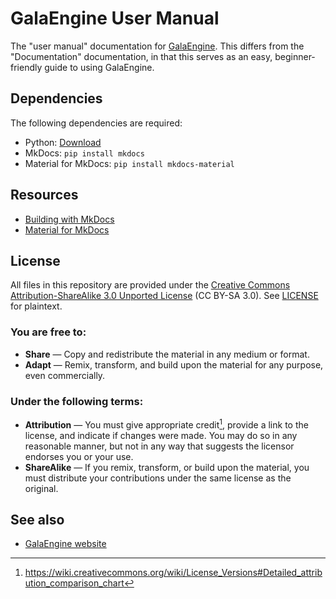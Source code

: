 # GalaEngine User Manual

The "user manual" documentation for [GalaEngine](https://github.com/colleen05/GalaEngine). This
differs from the "Documentation" documentation, in that this serves as an easy,
beginner-friendly guide to using GalaEngine.


## Dependencies

The following dependencies are required:
- Python: [Download](https://www.python.org/downloads/)
- MkDocs: `pip install mkdocs`
- Material for MkDocs: `pip install mkdocs-material`


## Resources

- [Building with MkDocs](https://www.mkdocs.org/getting-started/#building-the-site)
- [Material for MkDocs](https://squidfunk.github.io/mkdocs-material/)


## License

All files in this repository are provided under the [Creative Commons Attribution-ShareAlike 3.0 Unported License](https://creativecommons.org/licenses/by-sa/3.0/)
(CC BY-SA 3.0). See [LICENSE](/LICENSE) for plaintext.

### You are free to:

- **Share** — Copy and redistribute the material in any medium or format.
- **Adapt** — Remix, transform, and build upon the material for any purpose,
  even commercially. 

### Under the following terms:

- **Attribution** — You must give appropriate credit[^1], provide a link to the
  license, and indicate if changes were made. You may do so in any reasonable
  manner, but not in any way that suggests the licensor endorses you or your
  use.
- **ShareAlike** — If you remix, transform, or build upon the material, you
  must distribute your contributions under the same license as the original.


## See also

- [GalaEngine website](https://galaengine.com/)


[^1]: https://wiki.creativecommons.org/wiki/License_Versions#Detailed_attribution_comparison_chart